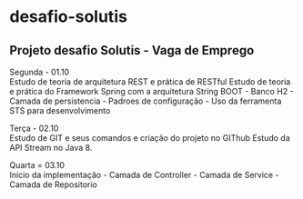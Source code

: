 # desafio-solutis
Projeto desafio Solutis - Vaga de Emprego
------------------------------------------------
Segunda - 01.10 </br>
Estudo de teoria de arquitetura REST e prática de RESTful
Estudo de teoria e prática do Framework Spring com a arquitetura String BOOT
	- Banco H2
	- Camada de persistencia
	- Padroes de configuração
	- Uso da ferramenta STS para desenvolvimento

Terça - 02.10 </br>
Estudo de GIT e seus comandos e criação do projeto no GIThub
Estudo da API Stream no Java 8.

Quarta = 03.10 </br>
Inicio da implementação 
	- Camada de Controller
	- Camada de Service
	- Camada de Repositorio
